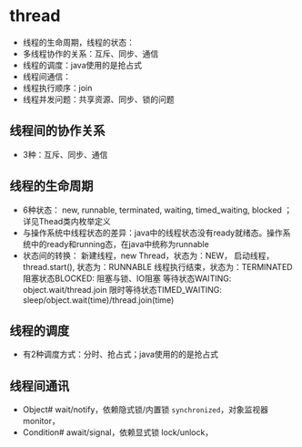 # thread

- 线程的生命周期，线程的状态：
- 多线程协作的关系：互斥、同步、通信
- 线程的调度：java使用的是抢占式
- 线程间通信：
- 线程执行顺序：join
- 线程并发问题：共享资源、同步、锁的问题

## 线程间的协作关系
- 3种：互斥、同步、通信

## 线程的生命周期
- 6种状态： new, runnable, terminated, waiting, timed_waiting, blocked ；详见Thead类内枚举定义
- 与操作系统中线程状态的差异：java中的线程状态没有ready就绪态。操作系统中的ready和running态，在java中统称为runnable
- 状态间的转换：
新建线程，new Thread，状态为：NEW，
启动线程，thread.start(), 状态为：RUNNABLE
线程执行结束，状态为：TERMINATED
阻塞状态BLOCKED: 阻塞与锁、IO阻塞
等待状态WAITING: object.wait/thread.join
限时等待状态TIMED_WAITING: sleep/object.wait(time)/thread.join(time)

## 线程的调度
- 有2种调度方式：分时、抢占式；java使用的的是抢占式

## 线程间通讯
- Object# wait/notify，依赖隐式锁/内置锁 `synchronized`，对象监视器monitor，
- Condition# await/signal，依赖显式锁 lock/unlock， 

## 
